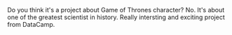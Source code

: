Do you think it's a project about Game of Thrones character? No. It's about one of the greatest scientist in history. Really intersting and exciting project from DataCamp.
